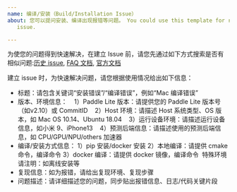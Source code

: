 ```yaml
---
name: 编译/安装（Build/Installation Issue）
about: 您可以提问安装、编译出现报错等问题。 You could use this template for reporting an installation
   issue.

---
```


为使您的问题得到快速解决，在建立 Issue 前，请您先通过如下方式搜索是否有相似问题:[历史 issue](https://github.com/PaddlePaddle/Paddle-Lite/issues), [FAQ 文档](https://www.paddlepaddle.org.cn/lite/develop/quick_start/faq.html), [官方文档](https://www.paddlepaddle.org.cn/lite/develop/guide/introduction.html)

建立 issue 时，为快速解决问题，请您根据使用情况给出如下信息：
- 标题：请包含关键词“安装错误”/“编译错误”，例如“Mac 编译错误”
- 版本、环境信息：
    1）Paddle Lite 版本：请提供您的 Paddle Lite 版本号（如v2.10）或 CommitID
    2）Host 环境：请描述 Host 系统类型、OS 版本，如 Mac OS 10.14、Ubuntu 18.04
    3）运行设备环境：请描述运行设备信息，如小米 9、iPhone13
    4）预测后端信息：请描述使用的预测后端信息，如 CPU/GPU/NPU/others 加速器
- 编译/安装方式信息：
    1）pip 安装/docker 安装
    2）本地编译：请提供 cmake 命令，编译命令
    3）docker 编译：请提供 docker 镜像，编译命令
  特殊环境请注明：如离线安装等
- 复现信息：如为报错，请给出复现环境、复现步骤
- 问题描述：请详细描述您的问题，同步贴出报错信息、日志/代码关键片段
